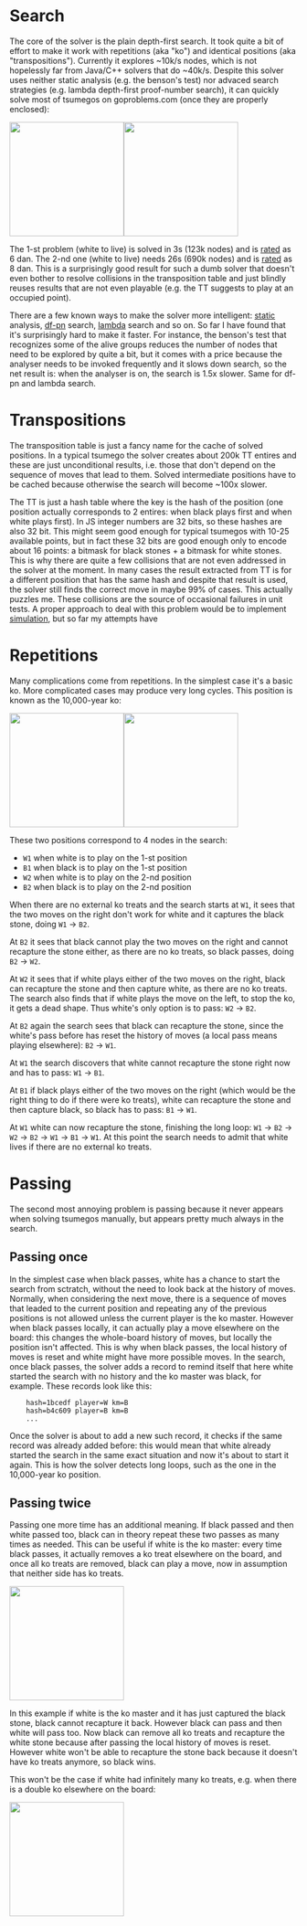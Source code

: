 # Search

The core of the solver is the plain depth-first search. It took quite a bit of effort to make it work with repetitions (aka "ko") and identical positions (aka "transpositions"). Currently it explores ~10k/s nodes, which is not hopelessly far from Java/C++ solvers that do ~40k/s. Despite this solver uses neither static analysis (e.g. the benson's test) nor advaced search strategies (e.g. lambda depth-first proof-number search), it can quickly solve most of tsumegos on goproblems.com (once they are properly enclosed):

<img src="https://rawgit.com/d180cf/tsumego.js/master/docs/pics/12354.svg#1" height="200pt" /><img src="https://rawgit.com/d180cf/tsumego.js/master/docs/pics/21185.svg#1" height="200pt" />

The 1-st problem (white to live) is solved in 3s (123k nodes) and is [rated](http://www.goproblems.com/12354) as 6 dan. The 2-nd one (white to live) needs 26s (690k nodes) and is [rated](http://www.goproblems.com/21185) as 8 dan. This is a surprisingly good result for such a dumb solver that doesn't even bother to resolve collisions in the transposition table and just blindly reuses results that are not even playable (e.g. the TT suggests to play at an occupied point).

There are a few known ways to make the solver more intelligent: [static](https://github.com/d180cf/tsumego.js/tree/incremental-benson-test) analysis, [df-pn](https://github.com/d180cf/tsumego.js/tree/dfpn) search, [lambda](https://github.com/d180cf/tsumego.js/tree/wls) search and so on. So far I have found that it's surprisingly hard to make it faster. For instance, the benson's test that recognizes some of the alive groups reduces the number of nodes that need to be explored by quite a bit, but it comes with a price because the analyser needs to be invoked frequently and it slows down search, so the net result is: when the analyser is on, the search is 1.5x slower. Same for df-pn and lambda search.

# Transpositions

The transposition table is just a fancy name for the cache of solved positions. In a typical tsumego the solver creates about 200k TT entires and these are just unconditional results, i.e. those that don't depend on the sequence of moves that lead to them. Solved intermediate positions have to be cached because otherwise the search will become ~100x slower.

The TT is just a hash table where the key is the hash of the position (one position actually corresponds to 2 entires: when black plays first and when white plays first). In JS integer numbers are 32 bits, so these hashes are also 32 bit. This might seem good enough for typical tsumegos with 10-25 available points, but in fact these 32 bits are good enough only to encode about 16 points: a bitmask for black stones + a bitmask for white stones. This is why there are quite a few collisions that are not even addressed in the solver at the moment. In many cases the result extracted from TT is for a different position that has the same hash and despite that result is used, the solver still finds the correct move in maybe 99% of cases. This actually puzzles me. These collisions are the source of occasional failures in unit tests. A proper approach to deal with this problem would be to implement [simulation](http://library.msri.org/books/Book29/files/kawano.pdf), but so far my attempts have  

# Repetitions

Many complications come from repetitions. In the simplest case it's a basic ko. More complicated cases may produce very long cycles. This position is known as the 10,000-year ko:

<img src="https://rawgit.com/d180cf/tsumego.js/master/docs/pics/10k-year-ko/1.svg#1" height="200pt" /><img src="https://rawgit.com/d180cf/tsumego.js/master/docs/pics/10k-year-ko/2.svg#1" height="200pt" />

These two positions correspond to 4 nodes in the search:

- `W1` when white is to play on the 1-st position
- `B1` when black is to play on the 1-st position
- `W2` when white is to play on the 2-nd position
- `B2` when black is to play on the 2-nd position

When there are no external ko treats and the search starts at `W1`, it sees that the two moves on the right don't work for white and it captures the black stone, doing `W1` → `B2`.

At `B2` it sees that black cannot play the two moves on the right and cannot recapture the stone either, as there are no ko treats, so black passes, doing `B2` → `W2`.

At `W2` it sees that if white plays either of the two moves on the right, black can recapture the stone and then capture white, as there are no ko treats. The search also finds that if white plays the move on the left, to stop the ko, it gets a dead shape. Thus white's only option is to pass: `W2` → `B2`.

At `B2` again the search sees that black can recapture the stone, since the white's pass before has reset the history of moves (a local pass means playing elsewhere): `B2` → `W1`.

At `W1` the search discovers that white cannot recapture the stone right now and has to pass: `W1` → `B1`.

At `B1` if black plays either of the two moves on the right (which would be the right thing to do if there were ko treats), white can recapture the stone and then capture black, so black has to pass: `B1` → `W1`.

At `W1` white can now recapture the stone, finishing the long loop: `W1` → `B2` → `W2` → `B2` → `W1` → `B1` → `W1`. At this point the search needs to admit that white lives if there are no external ko treats.

# Passing

The second most annoying problem is passing because it never appears when solving tsumegos manually, but appears pretty much always in the search.

## Passing once

In the simplest case when black passes, white has a chance to start the search from sctratch, without the need to look back at the history of moves. Normally, when considering the next move, there is a sequence of moves that leaded to the current  position and repeating any of the previous positions is not allowed unless the current player is the ko master. However when black passes locally, it can actually play a move elsewhere on the board: this changes the whole-board history of moves, but locally the position isn't affected. This is why when black passes, the local history of moves is reset and white might have more possible moves. In the search, once black passes, the solver adds a record to remind itself that here white started the search with no history and the ko master was black, for example. These records look like this:

```
    hash=1bcedf player=W km=B
    hash=b4c609 player=B km=B
    ...
```

Once the solver is about to add a new such record, it checks if the same record was already added before: this would mean that white already started the search in the same exact situation and now it's about to start it again. This is how the solver detects long loops, such as the one in the 10,000-year ko position.

## Passing twice

Passing one more time has an additional meaning. If black passed and then white passed too, black can in theory repeat these two passes as many times as needed. This can be useful if white is the ko master: every time black passes, it actually removes a ko treat elsewhere on the board, and once all ko treats are removed, black can play a move, now in assumption that neither side has ko treats.  

<img src="https://rawgit.com/d180cf/tsumego.js/master/docs/pics/1-step-ko.svg#1" height="200pt" />

In this example if white is the ko master and it has just captured the black stone, black cannot recapture it back. However black can pass and then white will pass too. Now black can remove all ko treats and recapture the white stone because after passing the local history of moves is reset. However white won't be able to recapture the stone back because it doesn't have ko treats anymore, so black wins.

This won't be the case if white had infinitely many ko treats, e.g. when there is a double ko elsewhere on the board:

<img src="https://rawgit.com/d180cf/tsumego.js/master/docs/pics/double-ko.svg#1" height="200pt" />


